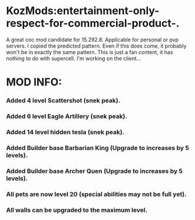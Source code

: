 # KozMods:entertainment-only-respect-for-commercial-product-.
A great coc mod candidate for 15.292.8. Applicable for personal or pvp servers. I copied the predicted pattern. Even if this does come, it probably won't be in exactly the same pattern. This is just a fan content, it has nothing to do with supercell.
I'm working on the client...
# MOD INFO:
### Added 4 level Scattershot (snek peak).
### Added 6 level Eagle Artillery (snek peak).
### Added 14 level hidden tesla (snek peak).
### Added Builder base Barbarian King (Upgrade to increases by 5 levels).
### Added Builder base Archer Quen (Upgrade to increases by 5 levels).
### All pets are now level 20 (special abilities may not be full yet).
### All walls can be upgraded to the maximum level.